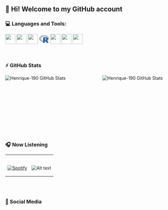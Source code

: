 ## 👋 Hi! Welcome to my GitHub account 


### 💻 Languages and Tools:
<img height="32" width="32" src="https://cdn.icon-icons.com/icons2/1381/PNG/512/applicationshaskell_93694.png"/>   <img height="32" width="32" src="https://cdn.icon-icons.com/icons2/2415/PNG/512/c_line_logo_icon_146612.png"/>   <img height="32" width="32" src="https://cdn.icon-icons.com/icons2/159/PNG/256/java_22523.png"/>   <img height="32" width="32" src="https://raw.githubusercontent.com/github/explore/80688e429a7d4ef2fca1e82350fe8e3517d3494d/topics/r/r.png"/>   <img height="32" width="32" src="https://cdn.icon-icons.com/icons2/3053/PNG/512/microsoft_visual_studio_code_alt_macos_bigsur_icon_189956.png"/>   <img height="32" width="32" src="https://cdn.icon-icons.com/icons2/3053/PNG/512/intellij_clion_macos_bigsur_icon_190059.png"/>   <img height="32" width="32" src="https://cdn.icon-icons.com/icons2/3053/PNG/512/intellij_macos_bigsur_icon_190061.png"/>

<br>

### ⚡ GitHub Stats
<img align="left" alt="Henrique-190 GitHub Stats" src="https://github-readme-stats-henrique-190.vercel.app/api?username=henrique-190&show_icons=true&hide_border=true&theme=react&include_all_commits=true)" />

<img align="right" alt="Henrique-190 GitHub Stats" src="https://github-readme-stats-henrique-190.vercel.app/api/top-langs/?username=henrique-190&show_icons=true&hide_border=true&theme=react&include_all_commits=true)"/>

<br><br><br><br><br><br><br><br><br><br><br>

### 🎧 Now Listening
<table width="100%">
  <tr>
  <td width="50%">
      
&nbsp; <br> [![Spotify](https://novatorem-henrique-190.vercel.app/api/spotify)](https://open.spotify.com/user/x8x10e9k61yoscgk3qsxckogt)
  </td>
  <td width="50%">
    
<br>![Alt text](https://spotify-recently-played-readme.vercel.app/api?user=x8x10e9k61yoscgk3qsxckogt&count=3)
  </td>
  </table>

<br><br>

### 📱 Social Media

